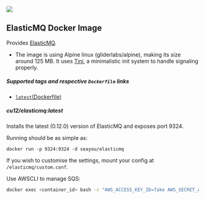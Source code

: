 [![](https://badge.imagelayers.io/seayou/elasticmq:latest.svg)](https://imagelayers.io/?images=seayou/elasticmq:latest 'Get your own badge on imagelayers.io')

## ElasticMQ Docker Image

Provides [ElasticMQ](https://github.com/adamw/elasticmq).

 * The image is using Alpine linux (gliderlabs/alpine), making its size around 125 MB.
   It uses [Tini](https://github.com/krallin/tini), a minimalistic init system to handle signaling properly.

##### Supported tags and respective `Dockerfile` links
 * [`latest`(Dockerfile)](https://github.com/cu12/docker-elasticmq/blob/master/Dockerfile)

##### cu12/elasticmq:latest

Installs the latest (0.12.0) version of ElasticMQ and exposes port 9324.

Running should be as simple as:

    docker run -p 9324:9324 -d seayou/elasticmq

If you wish to customise the settings, mount your config at `/elasticmq/custom.conf`.

Use AWSCLI to manage SQS:

```sh
docker exec <container_id> bash -c "AWS_ACCESS_KEY_ID=fake AWS_SECRET_ACCESS_KEY=fake AWS_DEFAULT_REGION=fake aws --endpoint-url http://localhost:9324 sqs create-queue --queue-name <queue_name>"
```
